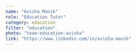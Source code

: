```yaml
---
name: "Avisha Manik"
role: "Education Tutor"
category: education
filter: "education"
photo: "team-education-avisha"
link: "https://www.linkedin.com/in/avisha-manik"
---
```

